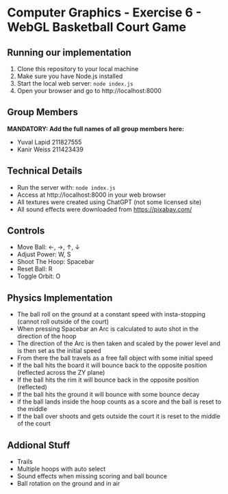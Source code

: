 # Computer Graphics - Exercise 6 - WebGL Basketball Court Game

## Running our implementation
1. Clone this repository to your local machine
2. Make sure you have Node.js installed
3. Start the local web server: `node index.js`
4. Open your browser and go to http://localhost:8000

## Group Members
**MANDATORY: Add the full names of all group members here:**
- Yuval Lapid 211827555
- Kanir Weiss 211423439
  
## Technical Details
- Run the server with: `node index.js`
- Access at http://localhost:8000 in your web browser
- All textures were created using ChatGPT (not some licensed site)
- All sound effects were downloaded from https://pixabay.com/

## Controls
- Move Ball: ←, →, ↑, ↓
- Adjust Power: W, S
- Shoot The Hoop: Spacebar
- Reset Ball: R
- Toggle Orbit: O

## Physics Implementation
- The ball roll on the ground at a constant speed with insta-stopping (cannot roll outside of the court)
- When pressing Spacebar an Arc is calculated to auto shot in the direction of the hoop
- The direction of the Arc is then taken and scaled by the power level and is then set as the initial speed
- From there the ball travels as a free fall object with some initial speed
- If the ball hits the board it will bounce back to the opposite position (reflected across the ZY plane)
- If the ball hits the rim it will bounce back in the opposite position (reflected)
- If the ball hits the ground it will bounce with some bounce decay
- if the ball lands inside the hoop counts as a score and the ball is reset to the middle
- If the ball over shoots and gets outside the court it is reset to the middle of the court

## Addional Stuff
- Trails
- Multiple hoops with auto select
- Sound effects when missing scoring and ball bounce
- Ball rotation on the ground and in air

